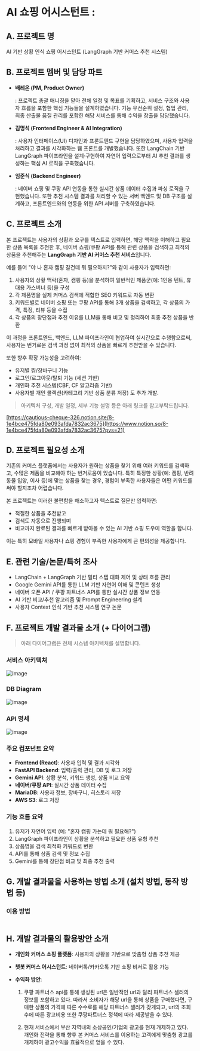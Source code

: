 # AI 쇼핑 어시스턴트 :

## A. 프로젝트 명

AI 기반 상황 인식 쇼핑 어시스턴트 (LangGraph 기반 커머스 추천 시스템)

## B. 프로젝트 멤버 및 담당 파트

- **배레온 (PM, Product Owner)**
    
    : 프로젝트 총괄 매니징을 맡아 전체 일정 및 목표를 기획하고, 서비스 구조와 사용자 흐름을 포함한 핵심 기능들을 설계하였습니다. 기능 우선순위 설정, 협업 관리, 최종 산출물 품질 관리를 포함한 해당 서비스를 통해 수익을 창출을 담당했습니다.
    
- **김명석 (Frontend Engineer & AI Integration)**
    
    : 사용자 인터페이스(UI) 디자인과 프론트엔드 구현을 담당하였으며, 사용자 입력을 처리하고 결과를 시각화하는 웹 프론트를 개발했습니다. 또한 LangChain 기반 LangGraph 파이프라인을 설계·구현하여 자연어 입력으로부터 AI 추천 결과를 생성하는 핵심 AI 로직을 구축했습니다.
    
- **임준식 (Backend Engineer)**
    
    : 네이버 쇼핑 및 쿠팡 API 연동을 통한 실시간 상품 데이터 수집과 파싱 로직을 구현했습니다. 또한 추천 시스템 결과를 처리할 수 있는 서버 백엔드 및 DB 구조를 설계하고, 프론트엔드와의 연동을 위한 API 서버를 구축하였습니다.
    

## **C. 프로젝트 소개**

본 프로젝트는 사용자의 상황과 요구를 텍스트로 입력하면, 해당 맥락을 이해하고 필요한 상품 목록을 추천한 후, 네이버 쇼핑/쿠팡 API를 통해 관련 상품을 검색하고 최적의 상품을 추천해주는 **LangGraph 기반 AI 커머스 추천 서비스**입니다.

예를 들어 "야 나 혼자 캠핑 갈건데 뭐 필요하지?"와 같이 사용자가 입력하면:

1. 사용자의 상황 맥락(혼자, 캠핑 등)을 분석하여 일반적인 제품군(예: 1인용 텐트, 휴대용 가스버너 등)을 구성
2. 각 제품명을 실제 커머스 검색에 적합한 SEO 키워드로 자동 변환
3. 키워드별로 네이버 쇼핑 또는 쿠팡 API를 통해 3개 상품을 검색하고, 각 상품의 가격, 특징, 리뷰 등을 수집
4. 각 상품의 장단점과 추천 이유를 LLM을 통해 비교 및 정리하여 최종 추천 상품을 반환

이 과정을 프론트엔드, 백엔드, LLM 파이프라인이 협업하여 실시간으로 수행함으로써, 사용자는 번거로운 검색 과정 없이 최적의 상품을 빠르게 추천받을 수 있습니다.

또한 향후 확장 가능성을 고려하여:

- 유저별 찜/장바구니 기능
- 로그인/로그아웃/탈퇴 기능 (세션 기반)
- 개인화 추천 시스템(CBF, CF 알고리즘 기반)
- 사용자별 개인 콜렉션(카테고리 기반 상품 분류 저장)
도 추가 개발.

> 아키텍처 구성, 개발 일정, 세부 기능 설명 등은 아래 링크를 참고부탁드립니다.

[https://cautious-cheque-326.notion.site/8-1e4bce475fda80e093afda7832ac3675](https://www.notion.so/8-1e4bce475fda80e093afda7832ac3675?pvs=21)
> 

## D. 프로젝트 필요성 소개

기존의 커머스 플랫폼에서는 사용자가 원하는 상품을 찾기 위해 여러 키워드를 검색하고, 수많은 제품을 비교해야 하는 번거로움이 있습니다. 특히 특정한 상황(예: 캠핑, 반려동물 입양, 이사 등)에 맞는 상품을 찾는 경우, 경험이 부족한 사용자들은 어떤 키워드를 써야 할지조차 어렵습니다.

본 프로젝트는 이러한 불편함을 해소하고자 텍스트로 질문만 입력하면:

- 적절한 상품을 추천받고
- 검색도 자동으로 진행되며
- 비교까지 완료된 결과를 빠르게 받아볼 수 있는 AI 기반 쇼핑 도우미 역할을 합니다.

이는 특히 모바일 사용자나 쇼핑 경험이 부족한 사용자에게 큰 편의성을 제공합니다.

## E. 관련 기술/논문/특허 조사

- LangChain + LangGraph 기반 멀티 스텝 대화 제어 및 상태 흐름 관리
- Google Gemini API를 통한 LLM 기반 자연어 이해 및 콘텐츠 생성
- 네이버 오픈 API / 쿠팡 파트너스 API를 통한 실시간 상품 정보 연동
- AI 기반 비교/추천 알고리즘 및 Prompt Engineering 설계
- 사용자 Context 인식 기반 추천 시스템 연구 논문

## F. 프로젝트 개발 결과물 소개 (+ 다이어그램)

> 아래 다이어그램은 전체 시스템 아키텍처를 설명합니다.
> 

### 서비스 아키텍쳐
![image](https://github.com/user-attachments/assets/9956a03d-2351-417c-92ea-7f11d543b164)

### DB Diagram
![image](https://github.com/user-attachments/assets/7f6e20ee-f832-4bcf-b804-f767b4bd14ca)

### API 명세
![image](https://github.com/user-attachments/assets/b5facd28-9b4e-4183-b803-120bdcffecaa)


### 주요 컴포넌트 요약

- **Frontend (React)**: 사용자 입력 및 결과 시각화
- **FastAPI Backend**: 입력/출력 관리, DB 및 로그 저장
- **Gemini API**: 상황 분석, 키워드 생성, 상품 비교 요약
- **네이버/쿠팡 API**: 실시간 상품 데이터 수집
- **MariaDB**: 사용자 정보, 장바구니, 히스토리 저장
- **AWS S3**: 로그 저장

### 기능 흐름 요약

1. 유저가 자연어 입력 (예: "혼자 캠핑 가는데 뭐 필요해?")
2. LangGraph 파이프라인이 상황을 분석하고 필요한 상품 유형 추천
3. 상품명을 검색 최적화 키워드로 변환
4. API를 통해 상품 검색 및 정보 수집
5. Gemini를 통해 장단점 비교 및 최종 추천 출력

## G. 개발 결과물을 사용하는 방법 소개 (설치 방법, 동작 방법 등)

### 이용 방법

```

```

## H. 개발 결과물의 활용방안 소개

- **개인화 커머스 쇼핑 플랫폼**: 사용자의 상황을 기반으로 맞춤형 상품 추천 제공
- **챗봇 커머스 어시스턴트**: 네이버톡/카카오톡 기반 쇼핑 비서로 활용 가능

- **수익화 방안**:
    1. 쿠팡 파트너스 api를 통해 생성된 url은 일반적인 url과 달리 파트너스 셀러의 정보를 포함하고 있다. 따라서 소비자가 해당 url을 통해
     상품을 구매했다면, 구매한 상품의 가격에 따른 수수료를 해당 파트너스 셀러가 갖게되고, url의 조회수에 따른 광고비용 또한 쿠팡파트너스 정책에 따라 제공받을 수 있다.

    2. 현재 서비스에서 부산 지역내의 소상공인/기업의 광고를 현재 개제하고 있다. 개인화 전략을 통해 향후 본 커머스 서비스를 이용하는 고객에게 맞춤형 광고를 개제하여 광고수익을 효율적으로 얻을 수 있다.
